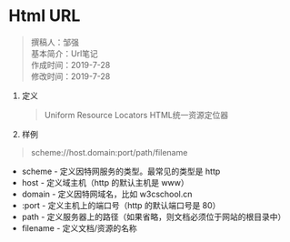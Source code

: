 # Html URL

> 撰稿人：邹强  
> 基本简介：Url笔记  
> 作成时间：2019-7-28  
> 修改时间：2019-7-28

1. 定义
    > Uniform Resource Locators
    > HTML统一资源定位器

2. 样例

> scheme://host.domain:port/path/filename

- scheme - 定义因特网服务的类型。最常见的类型是 http
- host - 定义域主机（http 的默认主机是 www）
- domain - 定义因特网域名，比如 w3cschool.cn
- :port - 定义主机上的端口号（http 的默认端口号是 80）
- path - 定义服务器上的路径（如果省略，则文档必须位于网站的根目录中）
- filename - 定义文档/资源的名称
